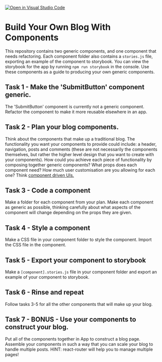 [![Open in Visual Studio Code](https://classroom.github.com/assets/open-in-vscode-f059dc9a6f8d3a56e377f745f24479a46679e63a5d9fe6f495e02850cd0d8118.svg)](https://classroom.github.com/online_ide?assignment_repo_id=6825422&assignment_repo_type=AssignmentRepo)
# Build Your Own Blog With Components

This repository contains two generic components, and one component that needs refactoring. Each component folder also contains a `stories.js` file, exporting an example of the component to storybook. You can view the storybook for the app by running `npm run storybook` in the console. Use these components as a guide to producing your own generic components.

## Task 1 - Make the 'SubmitButton' component generic.

The 'SubmitButton' component is currently not a generic component. Refactor the component to make it more reusable elsewhere in an app.

## Task 2 - Plan your blog components.

Think about the components that make up a traditional blog. The functionality you want your components to provide could include: a header, navigation, posts and comments (these are not necessarily the components themselves, but rather the higher level design that you want to create with your components). How could you achieve each piece of functionality by composing together generic components? What props does each component need? How much user customisation are you allowing for each one? Think [component driven UIs.](https://www.componentdriven.org/)

## Task 3 - Code a component

Make a folder for each component from your plan. Make each component as generic as possible, thinking carefully about what aspects of the component will change depending on the props they are given.

## Task 4 - Style a component

Make a CSS file in your component folder to style the component. Import the CSS file in the component.

## Task 5 - Export your component to storybook

Make a `[component].stories.js` file in your component folder and export an example of your component to storybook.

## Task 6 - Rinse and repeat

Follow tasks 3-5 for all the other components that will make up your blog.

## Task 7 - BONUS - Use your components to construct your blog.

Put all of the components together in App to construct a blog page. Assemble your components in such a way that you can scale your blog to handle multiple posts. HINT: react-router will help you to manage multiple pages!
